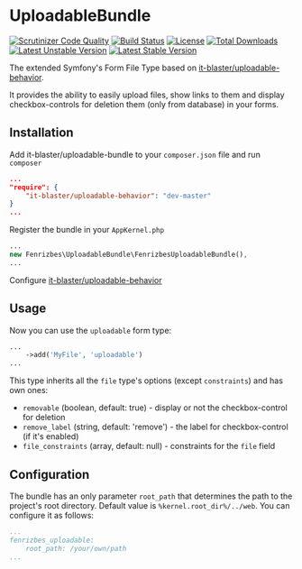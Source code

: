 # UploadableBundle

[![Scrutinizer Code Quality](https://scrutinizer-ci.com/g/it-blaster/uploadable-bundle/badges/quality-score.png?b=master)](https://scrutinizer-ci.com/g/it-blaster/uploadable-bundle/?branch=master)
[![Build Status](https://scrutinizer-ci.com/g/it-blaster/uploadable-bundle/badges/build.png?b=master)](https://scrutinizer-ci.com/g/it-blaster/uploadable-bundle/build-status/master)
[![License](https://poser.pugx.org/it-blaster/uploadable-bundle/license.svg)](https://packagist.org/packages/it-blaster/uploadable-bundle)
[![Total Downloads](https://poser.pugx.org/it-blaster/uploadable-bundle/downloads)](https://packagist.org/packages/it-blaster/uploadable-bundle)
[![Latest Unstable Version](https://poser.pugx.org/it-blaster/uploadable-bundle/v/unstable.svg)](https://packagist.org/packages/it-blaster/uploadable-bundle)
[![Latest Stable Version](https://poser.pugx.org/it-blaster/uploadable-bundle/v/stable.svg)](https://packagist.org/packages/it-blaster/uploadable-bundle)

The extended Symfony's Form File Type based on [it-blaster/uploadable-behavior](https://github.com/it-blaster/uploadable-behavior).

It provides the ability to easily upload files, show links to them and display checkbox-controls for deletion them
(only from database) in your forms.

## Installation

Add it-blaster/uploadable-bundle to your `composer.json` file and run `composer`

```json
...
"require": {
    "it-blaster/uploadable-behavior": "dev-master"
}
...
```

Register the bundle in your `AppKernel.php`

```php
...
new Fenrizbes\UploadableBundle\FenrizbesUploadableBundle(),
...
```

Configure [it-blaster/uploadable-behavior](https://github.com/it-blaster/uploadable-behavior)

## Usage

Now you can use the `uploadable` form type:

```php
...
    ->add('MyFile', 'uploadable')
...
```

This type inherits all the `file` type's options (except `constraints`) and has own ones:
- `removable` (boolean, default: true) - display or not the checkbox-control for deletion
- `remove_label` (string, default: 'remove') - the label for checkbox-control (if it's enabled)
- `file_constraints` (array, default: null) - constraints for the `file` field

## Configuration

The bundle has an only parameter `root_path` that determines the path to the project's root directory.
Default value is `%kernel.root_dir%/../web`. You can configure it as follows:

```yml
...
fenrizbes_uploadable:
    root_path: /your/own/path
...
```